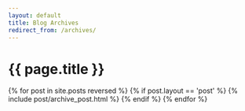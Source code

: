 ```yaml
---
layout: default
title: Blog Archives
redirect_from: /archives/
---
```

<!-- Content Header (Page header) -->
<div class="content-header">
  <div class="container-fluid">
    <div class="row mb-2">
      <div class="col-sm-12">
        <h1 class="m-0 text-dark">
          {{ page.title }}
        </h1>
      </div><!-- /.col -->
    </div><!-- /.row -->
  </div><!-- /.container-fluid -->
</div>
<!-- /.content-header -->
<section class="content">
  <div class="container-fluid">
    <!-- Timelime -->
    <div class="row">
      <div class="col-md-12">
        <div class="timeline" itemscope itemtype="http://schema.org/Blog">
          {% for post in site.posts reversed %}
            {% if post.layout == 'post' %}
              {% include post/archive_post.html %}
            {% endif %}
          {% endfor %}
          <div>
            <i class="fas fa-clock bg-gray"></i>
          </div>
        </div>
    </div>
  </div>
</section>